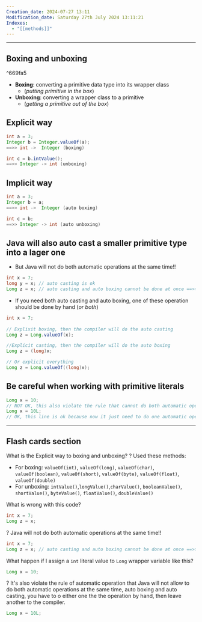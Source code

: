 ```yaml
---
Creation_date: 2024-07-27 13:11
Modification_date: Saturday 27th July 2024 13:11:21
Indexes:
  - "[[methods]]"
---
```


----

## Boxing and unboxing 

^669fa5

- **Boxing**: converting a primitive data type into its wrapper class
	- (*putting primitive in the box*)
- **Unboxing**: converting a wrapper class to a primitive
	- (*getting a primitive out of the box*)

## Explicit way

```java
int a = 3;
Integer b = Integer.valueOf(a);
==>> int ->  Integer (boxing)

int c = b.intValue();
==>> Integer -> int (unboxing)
```

## Implicit way

```java
int a = 3;
Integer b = a;
==>> int ->  Integer (auto boxing)

int c = b;
==>> Integer -> int (auto unboxing)
```

## Java will also auto cast a smaller primitive type into a lager one

- But Java will not do both automatic operations at the same time!!
```java
int x = 7;
long y = x; // auto casting is ok
Long z = x; // auto casting and auto boxing cannot be done at once ==>> NOT OK!
```

- If you need both auto casting and auto boxing, one of these operation should be done by hand (*or both*)
```java
int x = 7;
 
// Explixit boxing, then the compiler will do the auto casting
Long z = Long.valueOf(x);

//Explicit casting, then the compiler will do the auto boxing
Long z = (long)x;

// Or explicit everything
Long z = Long.valueOf((long)x);
```

## Be careful when working with primitive literals

```java
Long x = 10;
// NOT OK, this also violate the rule that cannot do both automatic operation at the same time
Long x = 10L;
// OK, this line is ok because now it just need to do one automatic operation only due to we have explicit the casting

```








---
## Flash cards section

What is the Explicit way to boxing and unboxing?
?
Used these methods:
- For boxing: `valueOf(int)`, `valueOf(long)`, `valueOf(char)`, `valueOf(boolean)`, `valueOf(short)`, `valueOf(byte)`, `valueOf(float)`, `valueOf(double)`
- For unboxing: `intValue()`,`longValue()`,`charValue()`, `booleanValue()`, `shortValue()`, `byteValue()`, `floatValue()`, `doubleValue()`

What is wrong with this code?
```java
int x = 7;
Long z = x; 
```
?
Java will not do both automatic operations at the same time!!
```java
int x = 7;
Long z = x; // auto casting and auto boxing cannot be done at once ==>> NOT OK!
```
<!--SR:!2024-08-06,4,270-->

What happen if I assign a `int` literal value to `Long` wrapper variable like this?
```java
Long x = 10;
```
?
It's also violate the rule of automatic operation that Java will not allow to do both automatic operations at the same time, auto boxing and auto casting, you have to o either one the the operation by hand, then leave another to the compiler.
```java
Long x = 10L;
```



